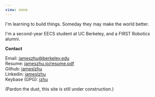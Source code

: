 ```yaml
---
view: none
---
```


I'm learning to build things. Someday they may make the world better.

I'm a second-year EECS student at UC Berkeley, and a FIRST Robotics alumni.

<!-- I think about ways to make learning more compelling, to use game design outside of -->
<!-- games, to make the unimaginable visual, and to understand the impossible. -->

**Contact**

Email: [jameszhu@berkeley.edu][email]  
Resume: [jameszhu.io/resume.pdf][resume]  
Github: [jameslzhu][github]  
Linkedin: [jameslzhu][linkedin]  
Keybase (GPG): [jzhu][keybase]

<!-- ## Projects

## Experiments

## Notes -->

[email]: mailto:jameszhu@berkeley.edu
[resume]: https://jameszhu.io/resume.pdf
[github]: https://github.com/jameslzhu
[linkedin]: https://www.linkedin.com/in/jameslzhu
[keybase]: https://keybase.io/jzhu

(Pardon the dust, this site is still under construction.)

